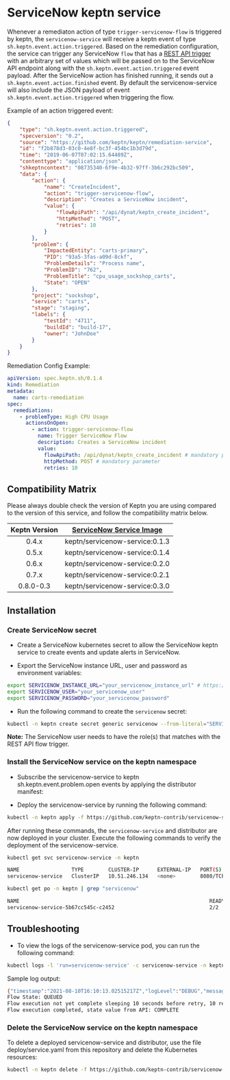 # ServiceNow keptn service

Whenever a remediaton action of type `trigger-servicenow-flow` is triggered by keptn, the `servicenow-service` will receive a keptn event of type `sh.keptn.event.action.triggered`. Based on the remediation configuration, the service can trigger any ServiceNow `flow` that has a [REST API trigger] with an arbitrary set of values which will be passed on to the ServiceNow API endpoint along with the `sh.keptn.event.action.triggered` event payload. After the ServiceNow action has finished running, it sends out a `sh.keptn.event.action.finished` event. By default the servicenow-service will also include the JSON payload of event `sh.keptn.event.action.triggered` when triggering the flow.

Example of an action triggered event:

```json
{
    "type": "sh.keptn.event.action.triggered",
    "specversion": "0.2",
    "source": "https://github.com/keptn/keptn/remediation-service",
    "id": "f2b878d3-03c0-4e8f-bc3f-454bc1b3d79d",
    "time": "2019-06-07T07:02:15.64489Z",
    "contenttype": "application/json",
    "shkeptncontext": "08735340-6f9e-4b32-97ff-3b6c292bc509",
    "data": {
        "action": {
            "name": "CreateIncident",
            "action": "trigger-servicenow-flow",
            "description": "Creates a ServiceNow incident",
            "value": {
                "flowApiPath": "/api/dynat/keptn_create_incident",
                "httpMethod": "POST",
                "retries": 10
            }
        },
        "problem": {
            "ImpactedEntity": "carts-primary",
            "PID": "93a5-3fas-a09d-8ckf",
            "ProblemDetails": "Process name",
            "ProblemID": "762",
            "ProblemTitle": "cpu_usage_sockshop_carts",
            "State": "OPEN"
        },
        "project": "sockshop",
        "service": "carts",
        "stage": "staging",
        "labels": {
            "testId": "4711",
            "buildId": "build-17",
            "owner": "JohnDoe"
        }
    }
}
```

Remediation Config Example:

```yaml
apiVersion: spec.keptn.sh/0.1.4
kind: Remediation
metadata:
  name: carts-remediation
spec:
  remediations:
    - problemType: High CPU Usage
      actionsOnOpen:
        - action: trigger-servicenow-flow
          name: Trigger ServiceNow Flow
          description: Creates a ServiceNow incident
          value:
            flowApiPath: /api/dynat/keptn_create_incident # mandatory parameter
            httpMethod: POST # mandatory parameter
            retries: 10
```

## Compatibility Matrix

Please always double check the version of Keptn you are using compared to the version of this service, and follow the compatibility matrix below.

| Keptn Version    | [ServiceNow Service Image](https://hub.docker.com/r/keptncontrib/servicenow-service/tags) |
|:----------------:|:----------------------------------------:|
|       0.4.x      | keptn/servicenow-service:0.1.3  |
|       0.5.x      | keptn/servicenow-service:0.1.4  |
|       0.6.x      | keptn/servicenow-service:0.2.0  |
|       0.7.x      | keptn/servicenow-service:0.2.1  |
|      0.8.0-0.3   | keptn/servicenow-service:0.3.0  |

## Installation

### Create ServiceNow secret

- Create a ServiceNow kubernetes secret to allow the ServiceNow keptn service to create events and update alerts in ServiceNow.

- Export the ServiceNow instance URL, user and password as environment variables:

```bash
export SERVICENOW_INSTANCE_URL="your_servicenow_instance_url" # https://xxxxxx.service-now.com"
export SERVICENOW_USER="your_servicenow_user"
export SERVICENOW_PASSWORD="your_servicenow_password"
```

- Run the following command to create the `servicenow` secret:

```bash
kubectl -n keptn create secret generic servicenow --from-literal="SERVICENOW_INSTANCE_URL=$SERVICENOW_INSTANCE_URL" --from-literal="SERVICENOW_USER=$SERVICENOW_USER" --from-literal="SERVICENOW_PASSWORD=$SERVICENOW_PASSWORD"
```

**Note:** The ServiceNow user needs to have the role(s) that matches with the REST API flow trigger.

### Install the ServiceNow service on the keptn namespace

- Subscribe the servicenow-service to keptn sh.keptn.event.problem.open events by applying the distributor manifest:

- Deploy the servicenow-service by running the following command:

```bash
kubectl -n keptn apply -f https://github.com/keptn-contrib/servicenow-service/blob/$version/deploy/service.yaml
```

After running these commands, the `servicenow-service` and distributor are now deployed in your cluster. Execute the following commands to verify the deployment of the servicenow-service.

```bash
kubectl get svc servicenow-service -n keptn
```

```bash
NAME                 TYPE        CLUSTER-IP      EXTERNAL-IP   PORT(S)    AGE
servicenow-service   ClusterIP   10.51.246.134   <none>        8080/TCP   18m
```

```bash
kubectl get po -n keptn | grep "servicenow"
```

```bash
NAME                                                              READY   STATUS    RESTARTS   AGE
servicenow-service-5b67cc545c-c2452                               2/2     Running   0          17m
```

## Troubleshooting

- To view the logs of the servicenow-service pod, you can run the following command:

```bash
kubectl logs -l 'run=servicenow-service' -c servicenow-service -n keptn
```

Sample log output:

```bash
{"timestamp":"2021-08-10T16:10:13.02515217Z","logLevel":"DEBUG","message":"Received event: sh.keptn.event.action.triggered"}
Flow State: QUEUED
Flow execution not yet complete sleeping 10 seconds before retry, 10 retries left
Flow execution completed, state value from API: COMPLETE
```

### Delete the ServiceNow service on the keptn namespace

To delete a deployed servicenow-service and distributor, use the file deploy/service.yaml from this repository and delete the Kubernetes resources:

```bash
kubectl -n keptn delete -f https://github.com/keptn-contrib/servicenow-service/blob/$version/deploy/service.yaml
```

[REST API trigger]: https://docs.servicenow.com/bundle/quebec-servicenow-platform/page/administer/integrationhub/concept/rest-trigger.html
